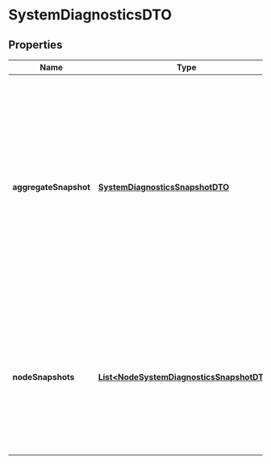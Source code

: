 
# SystemDiagnosticsDTO

## Properties
Name | Type | Description | Notes
------------ | ------------- | ------------- | -------------
**aggregateSnapshot** | [**SystemDiagnosticsSnapshotDTO**](SystemDiagnosticsSnapshotDTO.md) | A systems diagnostic snapshot that represents the aggregate values of all nodes in the cluster. If the NiFi instance is a standalone instance, rather than a cluster, this represents the stats of the single instance. |  [optional]
**nodeSnapshots** | [**List&lt;NodeSystemDiagnosticsSnapshotDTO&gt;**](NodeSystemDiagnosticsSnapshotDTO.md) | A systems diagnostics snapshot for each node in the cluster. If the NiFi instance is a standalone instance, rather than a cluster, this may be null. |  [optional]



